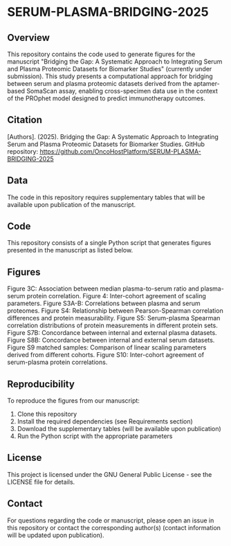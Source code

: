 # SERUM-PLASMA-BRIDGING-2025
## Overview
This repository contains the code used to generate figures for the manuscript "Bridging the Gap: A Systematic Approach to Integrating Serum and Plasma Proteomic Datasets for Biomarker Studies" (currently under submission). This study presents a computational approach for bridging between serum and plasma proteomic datasets derived from the aptamer-based SomaScan assay, enabling cross-specimen data use in the context of the PROphet model designed to predict immunotherapy outcomes.
## Citation
[Authors]. (2025). Bridging the Gap: A Systematic Approach to Integrating Serum and Plasma Proteomic Datasets for Biomarker Studies. GitHub repository: https://github.com/OncoHostPlatform/SERUM-PLASMA-BRIDGING-2025
## Data
The code in this repository requires supplementary tables that will be available upon publication of the manuscript.
## Code
This repository consists of a single Python script that generates figures presented in the manuscript as listed below.
## Figures
Figure 3C: Association between median plasma-to-serum ratio and plasma-serum protein correlation.
Figure 4: Inter-cohort agreement of scaling parameters.
Figure S3A-B: Correlations between plasma and serum proteomes.
Figure S4: Relationship between Pearson-Spearman correlation differences and protein measurability.
Figure S5: Serum-plasma Spearman correlation distributions of protein measurements in different protein sets.
Figure S7B: Concordance between internal and external plasma datasets.
Figure S8B: Concordance between internal and external serum datasets.
Figure S9 matched samples: Comparison of linear scaling parameters derived from different cohorts.
Figure S10: Inter-cohort agreement of serum-plasma protein correlations.
## Reproducibility
To reproduce the figures from our manuscript:
1. Clone this repository
2. Install the required dependencies (see Requirements section)
3. Download the supplementary tables (will be available upon publication)
4. Run the Python script with the appropriate parameters
## License
This project is licensed under the GNU General Public License - see the LICENSE file for details.
## Contact
For questions regarding the code or manuscript, please open an issue in this repository or contact the corresponding author(s) (contact information will be updated upon publication).
